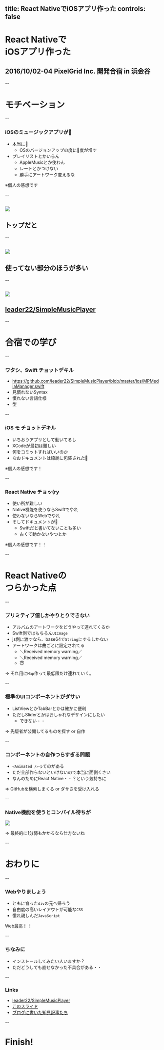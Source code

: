 title: React NativeでiOSアプリ作った
controls: false
--

# React Nativeで<br>iOSアプリ作った
## 2016/10/02-04 PixelGrid Inc. 開発合宿 in 浜金谷

--

# モチベーション

--

### iOSのミュージックアプリが💩

- 本当に💩
  - OSのバージョンアップの度に💩度が増す
- プレイリストとかいらん
  - AppleMusicとか使わん
  - レートとかつけない
  - 勝手にアートワーク変えるな

※個人の感想です

--

## ![](./img/ios-music.png)
## トップだと

--

## ![](./img/ios-music-no.png)
## 使ってない部分のほうが多い

--

## ![](./img/appicon.png)
## [leader22/SimpleMusicPlayer](https://github.com/leader22/SimpleMusicPlayer)

--

# 合宿での学び

--

### ワタシ、Swift チョットデキル

- https://github.com/leader22/SimpleMusicPlayer/blob/master/ios/MPMediaManager.swift
- 見慣れないSyntax
- 慣れない言語仕様
- 型

--

### iOS モ チョットデキル

- いちおうアプリとして動いてるし
- XCodeが最初は難しい
- 何をコミットすればいいのか
- なおドキュメントは綺麗に包装された💩

※個人の感想です！

--

### React Native チョッ(ry

- 使い所が難しい
- Native機能を使うならSwiftでやれ
- 使わないならWebでやれ
- そしてドキュメントが💩
  - Swiftだと書いてないことも多い
  - 古くて動かないやつとか

※個人の感想です！！

--

# React Nativeの<br>つらかった点

--

### プリミティブ値しかやりとりできない

- アルバムのアートワークをどうやって連れてくるか
- Swift側ではもちろん`UIImage`
- js側に渡すなら、base64で`String`にするしかない
- アートワークは曲ごとに設定されてる
  - ＼Received memory warning／
  - ＼Received memory warning／
  - 😇

=> それ用に`Map`作って最低限だけ連れていく。

--

### 標準のUIコンポーネントがダサい

- ListViewとかTabBarとかは確かに便利
- ただしSliderとかはおしゃれなデザインにしたい
  - できない・・

=> 先駆者が公開してるものを探す or 自作

--

### コンポーネントの自作つらすぎる問題

- `<Animated />`ってのがある
- ただ全部作らないといけないので本当に面倒くさい
- なんのためにReact Native・・？という気持ちに

=> GitHubを検索しまくる or ダサさを受け入れる

--

### Native機能を使うとコンパイル待ちが

![](./img/manga.png)

=> 最終的に1分弱もかかるなら仕方ないね

--

# おわりに

--

### Webやりましょう
- ともに育った`div`の元へ帰ろう
- 自由度の高いレイアウトが可能な`CSS`
- 慣れ親しんだ`JavaScript`

Web最高！！

--

### ちなみに
- インストールしてみたい人いますか？
- ただどうしても直せなかった不具合がある・・

--

### Links
- [leader22/SimpleMusicPlayer](https://github.com/leader22/SimpleMusicPlayer)
- [このスライド](http://leader22.github.io/slides/pxg_camp-2016b)
- [ブログに書いた知見記事たち](http://lealog.hateblo.jp/search?q=%22react+native%22)

--

# Finish!

<link rel="stylesheet" href="./style.css">
<script src="../public/mobile-controls.js"></script>
